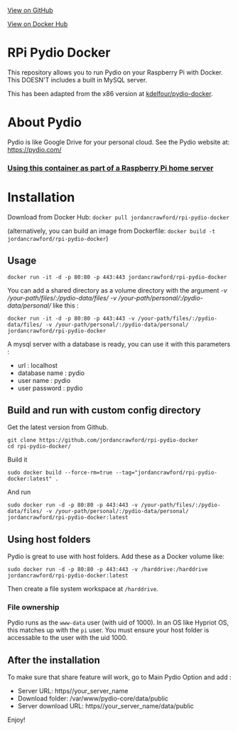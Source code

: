 [View on GitHub](https://github.com/jordancrawfordnz/rpi-pydio-docker)

[View on Docker Hub](https://hub.docker.com/r/jordancrawford/rpi-pydio-docker/)

RPi Pydio Docker
=============
This repository allows you to run Pydio on your Raspberry Pi with Docker. This DOESN'T includes a built in MySQL server.

This has been adapted from the x86 version at [kdelfour/pydio-docker](https://github.com/kdelfour/pydio-docker).

# About Pydio

Pydio is like Google Drive for your personal cloud. See the Pydio website at: https://pydio.com/

### [Using this container as part of a Raspberry Pi home server](https://jordancrawford.kiwi/rpi-home-server/)

# Installation
Download from Docker Hub: ``docker pull jordancrawford/rpi-pydio-docker``

(alternatively, you can build an image from Dockerfile: ``docker build -t jordancrawford/rpi-pydio-docker``)

## Usage

    docker run -it -d -p 80:80 -p 443:443 jordancrawford/rpi-pydio-docker
    
You can add a shared directory as a volume directory with the argument *-v /your-path/files/:/pydio-data/files/ -v /your-path/personal/:/pydio-data/personal/* like this :

    docker run -it -d -p 80:80 -p 443:443 -v /your-path/files/:/pydio-data/files/ -v /your-path/personal/:/pydio-data/personal/ jordancrawford/rpi-pydio-docker

A mysql server with a database is ready, you can use it with this parameters : 

  - url : localhost
  - database name : pydio
  - user name : pydio
  - user password : pydio
    
## Build and run with custom config directory

Get the latest version from Github.

    git clone https://github.com/jordancrawford/rpi-pydio-docker
    cd rpi-pydio-docker/

Build it

    sudo docker build --force-rm=true --tag="jordancrawford/rpi-pydio-docker:latest" .
    
And run

    sudo docker run -d -p 80:80 -p 443:443 -v /your-path/files/:/pydio-data/files/ -v /your-path/personal/:/pydio-data/personal/ jordancrawford/rpi-pydio-docker:latest

## Using host folders

Pydio is great to use with host folders. Add these as a Docker volume like:

    sudo docker run -d -p 80:80 -p 443:443 -v /harddrive:/harddrive jordancrawford/rpi-pydio-docker:latest

Then create a file system workspace at ``/harddrive``.

### File ownership

Pydio runs as the ``www-data`` user (with uid of 1000). In an OS like Hypriot OS, this matches up with the ``pi`` user. You must ensure your host folder is accessable to the user with the uid 1000.

## After the installation

To make sure that share feature will work, go to Main Pydio Option and add  :

  * Server URL: https//your_server_name
  * Download folder: /var/www/pydio-core/data/public
  * Server download URL: https//your_server_name/data/public

Enjoy!
